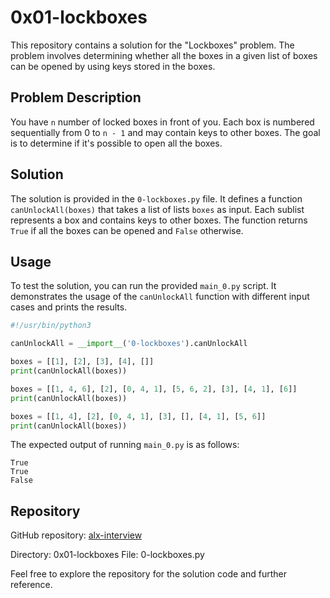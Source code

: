 # 0x01-lockboxes

This repository contains a solution for the "Lockboxes" problem. The problem involves determining whether all the boxes in a given list of boxes can be opened by using keys stored in the boxes.

## Problem Description

You have `n` number of locked boxes in front of you. Each box is numbered sequentially from 0 to `n - 1` and may contain keys to other boxes. The goal is to determine if it's possible to open all the boxes.

## Solution

The solution is provided in the `0-lockboxes.py` file. It defines a function `canUnlockAll(boxes)` that takes a list of lists `boxes` as input. Each sublist represents a box and contains keys to other boxes. The function returns `True` if all the boxes can be opened and `False` otherwise.

## Usage

To test the solution, you can run the provided `main_0.py` script. It demonstrates the usage of the `canUnlockAll` function with different input cases and prints the results.

```python
#!/usr/bin/python3

canUnlockAll = __import__('0-lockboxes').canUnlockAll

boxes = [[1], [2], [3], [4], []]
print(canUnlockAll(boxes))

boxes = [[1, 4, 6], [2], [0, 4, 1], [5, 6, 2], [3], [4, 1], [6]]
print(canUnlockAll(boxes))

boxes = [[1, 4], [2], [0, 4, 1], [3], [], [4, 1], [5, 6]]
print(canUnlockAll(boxes))
```

The expected output of running `main_0.py` is as follows:

```
True
True
False
```

## Repository

GitHub repository: [alx-interview](https://github.com/Markson17/alx-interview)

Directory: 0x01-lockboxes
File: 0-lockboxes.py

Feel free to explore the repository for the solution code and further reference.
